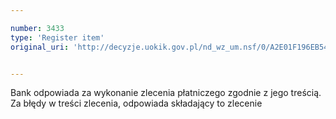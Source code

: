 ```yaml
---

number: 3433
type: 'Register item'
original_uri: 'http://decyzje.uokik.gov.pl/nd_wz_um.nsf/0/A2E01F196EB54327C1257A4C002CB96A?OpenDocument'


---
```


Bank odpowiada za wykonanie zlecenia płatniczego zgodnie z jego treścią. Za błędy w treści zlecenia, odpowiada składający to zlecenie
